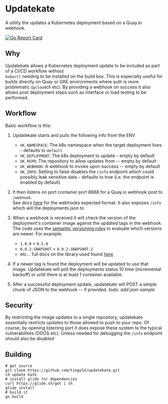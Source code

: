 # Updatekate
A utility the updates a Kubernetes deployment based on a Quay.io webhook. 

[![Go Report Card](https://goreportcard.com/badge/github.com/tingold/updatekate)](https://goreportcard.com/report/github.com/tingold/updatekate)

## Why
Updatekate allows a Kubernetes deployment update to be included as part of a CI/CD workflow without  
 `kubectl` needing to be installed on the build box.  This is especially useful for builds directly on Quay or 
GKE environments where auth is more problematic (`gcloud`cli etc). By providing a webhook on success it also allows
post deployment steps such as interface or load testing to be performed.  

## Workflow

Basic workflow is this:

1) Updatekate starts and pulls the following info from the ENV
    * `UK_NAMESPACE`: The k8s namespace when the target deployment lives - defaults to `default` 
    * `UK_DEPLOYMENT`: The k8s deployment to update - empty by default 
    * `UK_REPO`: The repository to allow updates from -- empty by default
    * `UK_WEBHOOK`: A webhook to invoke upon success -- empty by default
    * `UK_INFO`: Setting to false disables the `/info` endpoint which could possibly leak sensitive data - defaults to true (i.e. the endpoint is enabled by default)

2) It then listens on port container port 8888 for a Quay.io webhook post to `/webhook`.  
See docs [here](https://docs.quay.io/guides/notifications.html) for the webhooks expected format.  It also exposes
`/info` which will the deployments json to 

3) When a webhook is received it will check the version of the deployment's container image against the updated tags in 
the webhook. The code uses the [semantic versioning rules](http://semver.org/) to evaluate which versions are newer. 
For example:
    * `1.0.0` > `0.5.0`
    * `0.0.2-SNAPSHOT` < `0.0.2-SNAPSHOT.2`
    * etc... full docs on the library used found [here](https://github.com/blang/semver)
    
4) If a newer tag is found the deployment will be updated to use that image. Updatekate will poll the deployments 
status 10 time (incremental backoff) or until there is at least 1 container available.

5) After a successful deployment update, updatekate will POST a simple chunk of JSON to the webhook -- if provided.
  _todo: add json sample_

## Security 
By restricting the image updates to a single repository, updatekate essentially restricts updates to those allowed
to push to your repo. Of course, by opening listening port it does expose these system to the typical vulnerabilities (DDOS etc).
Unless needed for debugging the `/info` endpoint should also be disabled   

## Building

```
# get source
git clone https://github.com/tingold/updatekate.git
cd update kate 
# install glide for dependencies 
curl https://glide.sh/get | sh
glide install
# build it
go build 
```